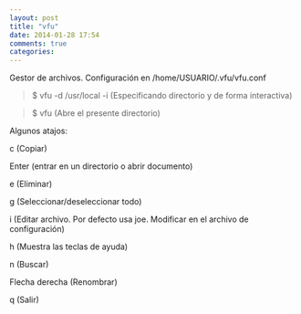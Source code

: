 ```yaml
---
layout: post
title: "vfu"
date: 2014-01-28 17:54
comments: true
categories: 
---
```

Gestor de archivos. Configuración en /home/USUARIO/.vfu/vfu.conf 

>$ vfu -d /usr/local -i (Especificando directorio y de forma interactiva)

>$ vfu (Abre el presente directorio)

Algunos atajos: 

c (Copiar) 

Enter (entrar en un directorio o abrir documento) 

e (Eliminar) 

g (Seleccionar/deseleccionar todo) 

i (Editar archivo. Por defecto usa joe. Modificar en el archivo de configuración) 

h (Muestra las teclas de ayuda) 

n (Buscar) 

Flecha derecha (Renombrar) 

q (Salir) 

